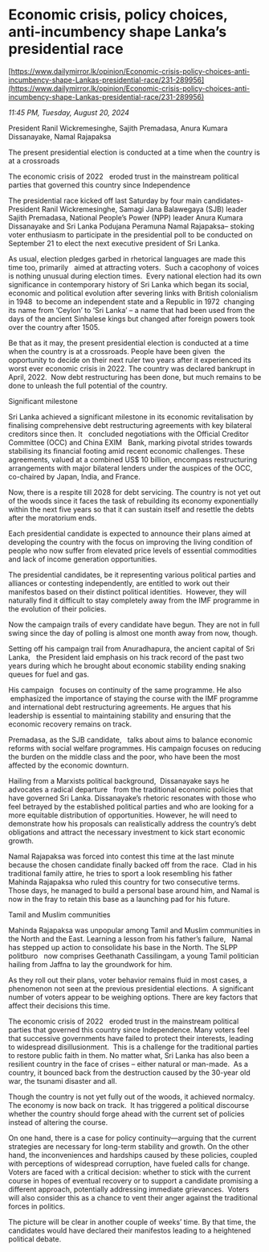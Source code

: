 # Economic crisis, policy choices, anti-incumbency shape  Lanka’s presidential race

[https://www.dailymirror.lk/opinion/Economic-crisis-policy-choices-anti-incumbency-shape-Lankas-presidential-race/231-289956](https://www.dailymirror.lk/opinion/Economic-crisis-policy-choices-anti-incumbency-shape-Lankas-presidential-race/231-289956)

*11:45 PM, Tuesday, August 20, 2024*

President Ranil Wickremesinghe, Sajith Premadasa, Anura Kumara Dissanayake, Namal Rajapaksa

The present presidential election is conducted at a time when the country is at a crossroads

The economic crisis of 2022   eroded trust in the mainstream political parties that governed this country since Independence

The presidential race kicked off last Saturday by four main candidates- President Ranil Wickremesinghe, Samagi Jana Balawegaya (SJB) leader Sajith Premadasa, National People’s Power (NPP) leader Anura Kumara Dissanayake and Sri Lanka Podujana Peramuna Namal Rajapaksa– stoking voter enthusiasm to participate in the presidential poll to be conducted on September 21 to elect the next executive president of Sri Lanka.

As usual, election pledges garbed in rhetorical languages are made this time too, primarily   aimed at attracting voters.  Such a cacophony of voices is nothing unusual during election times.  Every national election had its own significance in contemporary history of Sri Lanka which began its social, economic and political evolution after severing links with British colonialism in 1948  to become an independent state and a Republic in 1972  changing its name from ‘Ceylon’ to ‘Sri Lanka’ – a name that had been used from the days of the ancient Sinhalese kings but changed after foreign powers took over the country after 1505.

Be that as it may, the present presidential election is conducted at a time when the country is at a crossroads. People have been given  the opportunity to decide on their next ruler two years after it experienced its worst ever economic crisis in 2022. The country was declared bankrupt in April, 2022.  Now debt restructuring has been done, but much remains to be done to unleash the full potential of the country.

Significant milestone

Sri Lanka achieved a significant milestone in its economic revitalisation by finalising comprehensive debt restructuring agreements with key bilateral creditors since then. It   concluded negotiations with the Official Creditor Committee (OCC) and China EXIM   Bank, marking pivotal strides towards stabilising its financial footing amid recent economic challenges. These agreements, valued at a combined US$ 10 billion, encompass restructuring arrangements with major bilateral lenders under the auspices of the OCC, co-chaired by Japan, India, and France.

Now, there is a respite till 2028 for debt servicing. The country is not yet out of the woods since it faces the task of rebuilding its economy exponentially within the next five years so that it can sustain itself and resettle the debts after the moratorium ends.

Each presidential candidate is expected to announce their plans aimed at developing the country with the focus on improving the living condition of people who now suffer from elevated price levels of essential commodities and lack of income generation opportunities.

The presidential candidates, be it representing various political parties and alliances or contesting independently, are entitled to work out their manifestos based on their distinct political identities.  However, they will naturally find it difficult to stay completely away from the IMF programme in the evolution of their policies.

Now the campaign trails of every candidate have begun. They are not in full swing since the day of polling is almost one month away from now, though.

Setting off his campaign trail from Anuradhapura, the ancient capital of Sri Lanka,   the President laid emphasis on his track record of the past two years during which he brought about economic stability ending snaking queues for fuel and gas.

His campaign   focuses on continuity of the same programme. He also   emphasized the importance of staying the course with the IMF programme and international debt restructuring agreements. He argues that his leadership is essential to maintaining stability and ensuring that the economic recovery remains on track.

Premadasa, as the SJB candidate,   talks about aims to balance economic reforms with social welfare programmes. His campaign focuses on reducing the burden on the middle class and the poor, who have been the most affected by the economic downturn.

Hailing from a Marxists political background,  Dissanayake says he advocates a radical departure   from the traditional economic policies that have governed Sri Lanka. Dissanayake’s rhetoric resonates with those who feel betrayed by the established political parties and who are looking for a more equitable distribution of opportunities. However, he will need to demonstrate how his proposals can realistically address the country’s debt obligations and attract the necessary investment to kick start economic growth.

Namal Rajapaksa was forced into contest this time at the last minute because the chosen candidate finally backed off from the race.  Clad in his traditional family attire, he tries to sport a look resembling his father Mahinda Rajapaksa who ruled this country for two consecutive terms. Those days, he managed to build a personal base around him, and Namal is now in the fray to retain this base as a launching pad for his future.

Tamil and Muslim communities

Mahinda Rajapaksa was unpopular among Tamil and Muslim communities in the North and the East. Learning a lesson from his father’s failure,   Namal has stepped up action to consolidate his base in the North. The SLPP politburo   now comprises Geethanath Cassilingam, a young Tamil politician hailing from Jaffna to lay the groundwork for him.

As they roll out their plans, voter behavior remains fluid in most cases, a phenomenon not seen at the previous presidential elections.  A significant number of voters appear to be weighing options. There are key factors that affect their decisions this time.

The economic crisis of 2022   eroded trust in the mainstream political parties that governed this country since Independence. Many voters feel that successive governments have failed to protect their interests, leading to widespread disillusionment.  This is a challenge for the traditional parties to restore public faith in them. No matter what, Sri Lanka has also been a resilient country in the face of crises – either natural or man-made.  As a country, it bounced back from the destruction caused by the 30-year old war, the tsunami disaster and all.

Though the country is not yet fully out of the woods, it achieved normalcy. The economy is now back on track.  It has triggered a political discourse whether the country should forge ahead with the current set of policies instead of altering the course.

On one hand, there is a case for policy continuity—arguing that the current strategies are necessary for long-term stability and growth. On the other hand, the inconveniences and hardships caused by these policies, coupled with perceptions of widespread corruption, have fueled calls for change. Voters are faced with a critical decision: whether to stick with the current course in hopes of eventual recovery or to support a candidate promising a different approach, potentially addressing immediate grievances.  Voters will also consider this as a chance to vent their anger against the traditional forces in politics.

The picture will be clear in another couple of weeks’ time. By that time, the candidates would have declared their manifestos leading to a heightened political debate.

